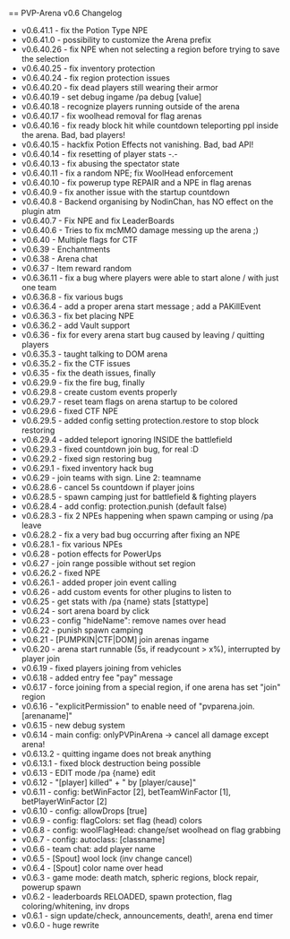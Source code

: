 == PVP-Arena v0.6 Changelog

* v0.6.41.1 - fix the Potion Type NPE
* v0.6.41.0 - possibility to customize the Arena prefix
* v0.6.40.26 - fix NPE when not selecting a region before trying to save the selection
* v0.6.40.25 - fix inventory protection
* v0.6.40.24 - fix region protection issues
* v0.6.40.20 - fix dead players still wearing their armor
* v0.6.40.19 - set debug ingame /pa debug [value]
* v0.6.40.18 - recognize players running outside of the arena
* v0.6.40.17 - fix woolhead removal for flag arenas
* v0.6.40.16 - fix ready block hit while countdown teleporting ppl inside the arena. Bad, bad players!
* v0.6.40.15 - hackfix Potion Effects not vanishing. Bad, bad API!
* v0.6.40.14 - fix resetting of player stats -.-
* v0.6.40.13 - fix abusing the spectator state
* v0.6.40.11 - fix a random NPE; fix WoolHead enforcement
* v0.6.40.10 - fix powerup type REPAIR and a NPE in flag arenas
* v0.6.40.9 - fix another issue with the startup countdown
* v0.6.40.8 - Backend organising by NodinChan, has NO effect on the plugin atm
* v0.6.40.7 - Fix NPE and fix LeaderBoards
* v0.6.40.6 - Tries to fix mcMMO damage messing up the arena ;)
* v0.6.40 - Multiple flags for CTF
* v0.6.39 - Enchantments
* v0.6.38 - Arena chat
* v0.6.37 - Item reward random
* v0.6.36.11 - fix a bug where players were able to start alone / with just one team
* v0.6.36.8 - fix various bugs
* v0.6.36.4 - add a proper arena start message ; add a PAKillEvent
* v0.6.36.3 - fix bet placing NPE
* v0.6.36.2 - add Vault support
* v0.6.36 - fix for every arena start bug caused by leaving / quitting players
* v0.6.35.3 - taught talking to DOM arena
* v0.6.35.2 - fix the CTF issues
* v0.6.35 - fix the death issues, finally
* v0.6.29.9 - fix the fire bug, finally
* v0.6.29.8 - create custom events properly
* v0.6.29.7 - reset team flags on arena startup to be colored
* v0.6.29.6 - fixed CTF NPE
* v0.6.29.5 - added config setting protection.restore to stop block restoring
* v0.6.29.4 - added teleport ignoring INSIDE the battlefield
* v0.6.29.3 - fixed countdown join bug, for real :D
* v0.6.29.2 - fixed sign restoring bug
* v0.6.29.1 - fixed inventory hack bug
* v0.6.29 - join teams with sign. Line 2: teamname
* v0.6.28.6 - cancel 5s countdown if player joins
* v0.6.28.5 - spawn camping just for battlefield & fighting players
* v0.6.28.4 - add config: protection.punish (default false)
* v0.6.28.3 - fix 2 NPEs happening when spawn camping or using /pa leave
* v0.6.28.2 - fix a very bad bug occurring after fixing an NPE
* v0.6.28.1 - fix various NPEs
* v0.6.28 - potion effects for PowerUps
* v0.6.27 - join range possible without set region
* v0.6.26.2 - fixed NPE
* v0.6.26.1 - added proper join event calling
* v0.6.26 - add custom events for other plugins to listen to
* v0.6.25 - get stats with /pa {name} stats [stattype]
* v0.6.24 - sort arena board by click
* v0.6.23 - config "hideName": remove names over head
* v0.6.22 - punish spawn camping
* v0.6.21 - [PUMPKIN|CTF|DOM] join arenas ingame
* v0.6.20 - arena start runnable (5s, if readycount > x%), interrupted by player join
* v0.6.19 - fixed players joining from vehicles
* v0.6.18 - added entry fee "pay" message
* v0.6.17 - force joining from a special region, if one arena has set "join" region
* v0.6.16 - "explicitPermission" to enable need of "pvparena.join.[arenaname]"
* v0.6.15 - new debug system
* v0.6.14 - main config: onlyPVPinArena -> cancel all damage except arena!
* v0.6.13.2 - quitting ingame does not break anything
* v0.6.13.1 - fixed block destruction being possible
* v0.6.13 - EDIT mode /pa {name} edit
* v0.6.12 - "[player] killed" + " by [player/cause]"
* v0.6.11 - config: betWinFactor [2], betTeamWinFactor [1], betPlayerWinFactor [2]
* v0.6.10 - config: allowDrops [true]
* v0.6.9 - config: flagColors: set flag (head) colors
* v0.6.8 - config: woolFlagHead: change/set woolhead on flag grabbing
* v0.6.7 - config: autoclass: [classname]
* v0.6.6 - team chat: add player name
* v0.6.5 - [Spout] wool lock (inv change cancel)
* v0.6.4 - [Spout] color name over head
* v0.6.3 - game mode: death match, spheric regions, block repair, powerup spawn
* v0.6.2 - leaderboards RELOADED, spawn protection, flag coloring/whitening, inv drops
* v0.6.1 - sign update/check, announcements, death!, arena end timer
* v0.6.0 - huge rewrite